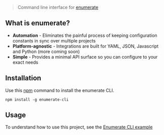 > Command line interface for [enumerate][enumerate]

## What is enumerate?

- **Automation** - Eliminates the painful process of keeping configuration constants in sync over multiple projects
- **Platform-agnostic** - Integrations are built for YAML, JSON, Javascript and Python (more coming soon)
- **Simple** - Provides a minimal API surface so you can configure to your exact needs

## Installation

Use this [npm][npm] command to install the enumerate CLI.

```
npm install -g enumerate-cli
```

## Usage

To understand how to use this project, see the [Enumerate CLI example][enumerate examples cli usage]


[enumerate]: https://github.com/enumeratejs/enumerate
[npm]: https://www.npmjs.com/
[enumerate examples cli usage]: https://github.com/enumeratejs/enumerate-examples/tree/master/cli-usage
